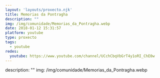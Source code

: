 ```yaml
---
layout: 'layouts/proxecto.njk'
title: Memorias da Pontragha
description: ""
img: /img/comunidade/Memorias_da_Pontragha.webp
date: 2018-01-12 15:31:57
platform: youtube
type: proxecto
tags:
  - youtube
redes:
  youtube: https://www.youtube.com/channel/UCchCbqVbGrT4y1oRI_ChE0w
---
```

description: ""
img: /img/comunidade/Memorias_da_Pontragha.webp
